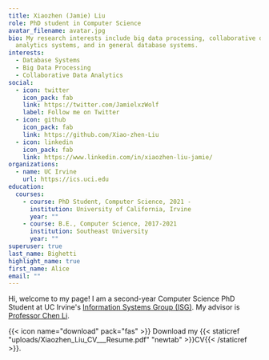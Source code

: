 ```yaml
---
title: Xiaozhen (Jamie) Liu
role: PhD student in Computer Science
avatar_filename: avatar.jpg
bio: My research interests include big data processing, collaborative data
  analytics systems, and in general database systems.
interests:
  - Database Systems
  - Big Data Processing
  - Collaborative Data Analytics
social:
  - icon: twitter
    icon_pack: fab
    link: https://twitter.com/JamielxzWolf
    label: Follow me on Twitter
  - icon: github
    icon_pack: fab
    link: https://github.com/Xiao-zhen-Liu
  - icon: linkedin
    icon_pack: fab
    link: https://www.linkedin.com/in/xiaozhen-liu-jamie/
organizations:
  - name: UC Irvine
    url: https://ics.uci.edu
education:
  courses:
    - course: PhD Student, Computer Science, 2021 -
      institution: University of California, Irvine
      year: ""
    - course: B.E., Computer Science, 2017-2021
      institution: Southeast University
      year: ""
superuser: true
last_name: Bighetti
highlight_name: true
first_name: Alice
email: ""
---
```

Hi, welcome to my page! I am a second-year Computer Science PhD Student at UC Irvine's [Information Systems Group (ISG)](https://isg.ics.uci.edu). My advisor is [Professor Chen Li](https://chenli.ics.uci.edu).

{{< icon name="download" pack="fas" >}} Download my {{< staticref "uploads/Xiaozhen_Liu_CV___Resume.pdf" "newtab" >}}CV{{< /staticref >}}.
